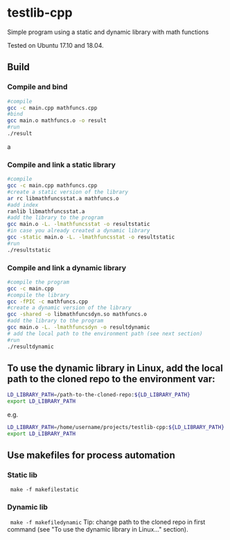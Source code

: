 # testlib-cpp
Simple program using a static and dynamic library with math functions 

Tested on Ubuntu 17.10 and 18.04.

## Build

### Compile and bind

``` bash
#compile
gcc -c main.cpp mathfuncs.cpp
#bind
gcc main.o mathfuncs.o -o result
#run
./result
```
a
### Compile and link a static library

``` bash
#compile 
gcc -c main.cpp mathfuncs.cpp
#create a static version of the library
ar rc libmathfuncsstat.a mathfuncs.o
#add index
ranlib libmathfuncsstat.a
#add the library to the program
gcc main.o -L. -lmathfuncsstat -o resultstatic
#in case you already created a dynamic library
gcc -static main.o -L. -lmathfuncsstat -o resultstatic
#run
./resultstatic

```


### Compile and link a dynamic library

``` bash
#compile the program 
gcc -c main.cpp
#compile the library
gcc -fPIC -c mathfuncs.cpp
#create a dynamic version of the library
gcc -shared -o libmathfuncsdyn.so mathfuncs.o
#add the library to the program 
gcc main.o -L. -lmathfuncsdyn -o resultdynamic
# add the local path to the environment path (see next section)
#run
./resultdynamic
```

## To use the dynamic library in Linux, add the local path to the cloned repo to the environment var:

``` bash 
LD_LIBRARY_PATH=/path-to-the-cloned-repo:${LD_LIBRARY_PATH}
export LD_LIBRARY_PATH
```
e.g.
``` bash
LD_LIBRARY_PATH=/home/username/projects/testlib-cpp:${LD_LIBRARY_PATH}
export LD_LIBRARY_PATH
```
## Use makefiles for process automation

### Static lib
``` make -f makefilestatic```

### Dynamic lib
``` make -f makefiledynamic```
Tip: change path to the cloned repo in first command (see "To use the dynamic library in Linux..." section).

